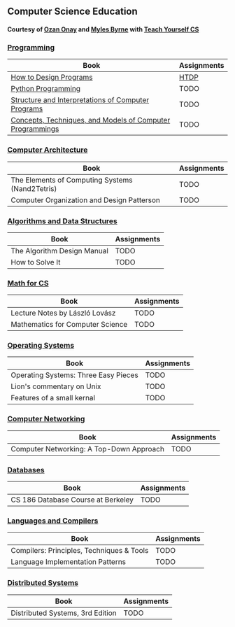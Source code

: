 ## Computer Science Education
#### Courtesy of [Ozan Onay](https://twitter.com/ozanonay) and [Myles Byrne](https://twitter.com/quackingduck) with [Teach Yourself CS](https://teachyourselfcs.com/)

### [Programming](https://teachyourselfcs.com/#programming)

| Book | Assignments |
| --- | --- |
| [How to Design Programs](https://www.amazon.com/How-Design-Programs-Introduction-Programming/dp/0262534800/ref=sr_1_1?keywords=how+to+design+programs&qid=1552070367&s=books&sr=1-1) | [HTDP](https://github.com/DonaldDrummond/How-To-Design-Problems)
| [Python Programming](https://www.amazon.com/Python-Programming-Introduction-Computer-Science/dp/1590282752/ref=sr_1_fkmrnull_1?keywords=python+programming+john+zelle&qid=1552070460&s=books&sr=1-1-fkmrnull) | TODO |
| [Structure and Interpretations of Computer Programs](https://www.amazon.com/Structure-Interpretation-Computer-Programs-Engineering/dp/0262510871) | TODO |
| [Concepts, Techniques, and Models of Computer Programmings](https://www.amazon.com/Concepts-Techniques-Models-Computer-Programming/dp/0262220695/ref=sr_1_1?crid=37ZN4O3XEPASL&keywords=concepts%2C+techniques%2C+and+models+of+computer+programming&qid=1552070496&s=books&sprefix=concepts%2C+techniqu%2Cstripbooks-intl-ship%2C531&sr=1-1) | TODO |

### [Computer Architecture](https://teachyourselfcs.com/#architecture)
| Book | Assignments |
| --- | --- |
|The Elements of Computing Systems (Nand2Tetris) | TODO |
| Computer Organization and Design Patterson | TODO |


### [Algorithms and Data Structures](https://teachyourselfcs.com/#algorithms)
| Book | Assignments |
| --- | --- |
| The Algorithm Design Manual | TODO |
| How to Solve It | TODO |

### [Math for CS](https://teachyourselfcs.com/#math)
| Book | Assignments |
| --- | --- |
| Lecture Notes by László Lovász | TODO |
| Mathematics for Computer Science | TODO | 

### [Operating Systems](https://teachyourselfcs.com/#operating-systems)
| Book | Assignments |
| --- | --- |
| Operating Systems: Three Easy Pieces | TODO |
| Lion's commentary on Unix | TODO |
| Features of a small kernal | TODO |

### [Computer Networking](https://teachyourselfcs.com/#networking)
| Book | Assignments |
| --- | --- |
| Computer Networking: A Top-Down Approach | TODO | 

### [Databases](https://teachyourselfcs.com/#databases)
| Book | Assignments |
| --- | --- |
CS 186 Database Course at Berkeley | TODO |

### [Languages and Compilers](https://teachyourselfcs.com/#languages)
| Book | Assignments |
| --- | --- |
| Compilers: Principles, Techniques & Tools | TODO |
| Language Implementation Patterns  | TODO |

### [Distributed Systems](https://teachyourselfcs.com/#distributed-systems)
| Book | Assignments |
| --- | --- |
| Distributed Systems, 3rd Edition | TODO |

